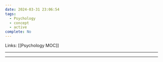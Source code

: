 ```yaml
---
date: 2024-03-31 23:06:54
tags:
  - Psychology
  - concept
  - active
complete: No
---
```

Links: [[Psychology MOC]]

---


---

